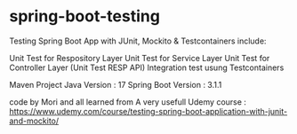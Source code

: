 # spring-boot-testing

Testing Spring Boot App with JUnit, Mockito & Testcontainers include: 
 
Unit Test for Respository Layer
Unit Test for Service Layer
Unit Test for Controller Layer (Unit Test RESP API)
Integration test usung Testcontainers

Maven Project 
Java Version : 17 
Spring Boot Version :  3.1.1

code by Mori and all learned from A very usefull Udemy course :
https://www.udemy.com/course/testing-spring-boot-application-with-junit-and-mockito/


